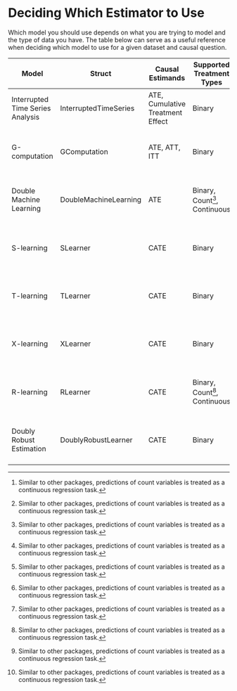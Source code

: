 # Deciding Which Estimator to Use
Which model you should use depends on what you are trying to model and the type of data you 
have. The table below can serve as a useful reference when deciding which model to use for a 
given dataset and causal question.

| Model                            | Struct                | Causal Estimands                 | Supported Treatment Types | Supported Outcome Types                  |
|----------------------------------|-----------------------|----------------------------------|---------------------------|------------------------------------------|
| Interrupted Time Series Analysis | InterruptedTimeSeries | ATE, Cumulative Treatment Effect | Binary                   | Continuous, Count[^1], Time to Event         |
| G-computation                    | GComputation          | ATE, ATT, ITT                    | Binary                   | Binary, Continuous, Time to Event, Count[^1] |
| Double Machine Learning          | DoubleMachineLearning | ATE                              | Binary, Count[^1], Continuous | Binary, Count[^1], Continuous, Time to Event |
| S-learning                       | SLearner              | CATE                             | Binary                    | Binary, Continuous, Time to Event, Count[^1] |
| T-learning                       | TLearner              | CATE                             | Binary                    | Binary, Continuous, Count[^1], Time to Event |
| X-learning                       | XLearner              | CATE                             | Binary                    | Binary, Continuous, Count[^1], Time to Event |
| R-learning                       | RLearner              | CATE                             | Binary, Count[^1], Continuous | Binary, Count[^1], Continuous, Time to Event |
| Doubly Robust Estimation         | DoublyRobustLearner   | CATE                             | Binary                    | Binary, Continuous, Count[^1], Time to Event |

[^1]: Similar to other packages, predictions of count variables is treated as a continuous regression task.